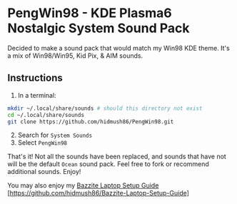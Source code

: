 # PengWin98 - KDE Plasma6 Nostalgic System Sound Pack
Decided to make a sound pack that would match my Win98 KDE theme. It's a mix of Win98/Win95, Kid Pix, & AIM sounds.


## Instructions
1. In a terminal:
```bash
mkdir ~/.local/share/sounds # should this directory not exist
cd ~/.local/share/sounds
git clone https://github.com/hidmush86/PengWin98.git
```
2. Search for `System Sounds`
3. Select `PengWin98`

That's it! Not all the sounds have been replaced, and sounds that have not will be the default `Ocean` sound pack. Feel free to fork or recommend additional sounds. Enjoy!

You may also enjoy my [Bazzite Laptop Setup Guide]()
[https://github.com/hidmush86/Bazzite-Laptop-Setup-Guide]